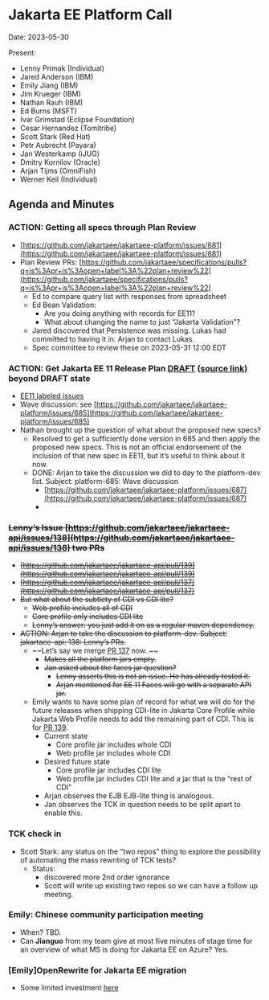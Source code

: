 # Jakarta EE Platform Call

Date: 2023-05-30

Present:

* Lenny Primak (Individual)
* Jared Anderson (IBM)
* Emily Jiang (IBM)
* Jim Krueger (IBM)
* Nathan Rauh (IBM)
* Ed Burns (MSFT)
* Ivar Grimstad (Eclipse Foundation)
* Cesar Hernandez (Tomitribe)
* Scott Stark (Red Hat)
* Petr Aubrecht (Payara)
* Jan Westerkamp (iJUG)
* Dmitry Kornilov (Oracle)
* Arjan Tijms (OmniFish)
* Werner Keil (Individual)

## Agenda and Minutes

### ACTION: Getting all specs through Plan Review
* [https://github.com/jakartaee/jakartaee-platform/issues/681](https://github.com/jakartaee/jakartaee-platform/issues/681)
* Plan Review PRs: [https://github.com/jakartaee/specifications/pulls?q=is%3Apr+is%3Aopen+label%3A%22plan+review%22](https://github.com/jakartaee/specifications/pulls?q=is%3Apr+is%3Aopen+label%3A%22plan+review%22) 
    * Ed to compare query list with responses from spreadsheet
    * Ed Bean Validation: 
        * Are you doing anything with records for EE11?
        * What about changing the name to just “Jakarta Validation”?
    * Jared discovered that Persistence was missing. Lukas had committed to having it in.  Arjan to contact Lukas.
    * Spec committee to review these on 2023-05-31 12:00 EDT

### ACTION: Get Jakarta EE 11 Release Plan [DRAFT](https://jakartaee.github.io/jakartaee-platform/jakartaee11/JakartaEE11ReleasePlan) ([source link](https://github.com/jakartaee/jakartaee-platform/blob/gh-pages/jakartaee11/JakartaEE11ReleasePlan.md)) beyond **DRAFT** state
* [EE11 labeled issues](https://github.com/jakartaee/jakartaee-platform/issues?q=is%3Aissue+is%3Aopen+label%3AEE11)
* Wave discussion: see [https://github.com/jakartaee/jakartaee-platform/issues/685](https://github.com/jakartaee/jakartaee-platform/issues/685)
* Nathan brought up the question of what about the proposed new specs?
    * Resolved to get a sufficiently done version in 685 and then apply the proposed new specs. This is not an official endorsement of the inclusion of that new spec in EE11, but it’s useful to think about it now.
    * DONE: Arjan to take the discussion we did to day to the platform-dev list. Subject: platform-685: Wave discussion
        * [https://github.com/jakartaee/jakartaee-platform/issues/687](https://github.com/jakartaee/jakartaee-platform/issues/687)
        * 

### ~~Lenny’s Issue [https://github.com/jakartaee/jakartaee-api/issues/138](https://github.com/jakartaee/jakartaee-api/issues/138) two PRs~~
* ~~[https://github.com/jakartaee/jakartaee-api/pull/139](https://github.com/jakartaee/jakartaee-api/pull/139)~~
* ~~[https://github.com/jakartaee/jakartaee-api/pull/137](https://github.com/jakartaee/jakartaee-api/pull/137)~~
* ~~But what about the subtlety of CDI vs CDI lite?~~
    * ~~Web profile includes all of CDI~~
    * ~~Core profile only includes CDI lite~~
    * ~~Lenny’s answer: you just add it on as a regular maven dependency.~~
* ~~ACTION: Arjan to take the discussion to platform-dev. Subject: jakartaee-api: 138: Lenny’s PRs.~~
    * ~~Let’s say we merge [PR 137](https://github.com/jakartaee/jakartaee-api/pull/137) now. ~~
        * ~~Makes all the platform jars empty.~~
        * ~~Jan asked about the faces jar question?~~
            * ~~Lenny asserts this is not an issue. He has already tested it.~~
            * ~~Arjan mentioned for EE 11 Faces will go with a separate API jar.~~
    * Emily wants to have some plan of record for what we will do for the future releases when shipping CDI-lite in Jakarta Core Profile while Jakarta Web Profile needs to add the remaining part of CDI. This is for [PR 139](https://github.com/jakartaee/jakartaee-api/pull/139).
        * Current state
            * Core profile jar includes whole CDI
            * Web profile jar includes whole CDI
        * Desired future state
            * Core profile jar includes CDI lite
            * Web profile jar includes CDI lite and a jar that is the “rest of CDI”
        * Arjan observes the EJB EJB-lite thing is analogous.
        * Jan observes the TCK in question needs to be split apart to enable this.

### TCK check in
* Scott Stark: any status on the “two repos” thing to explore the possibility of automating the mass rewriting of TCK tests?
    * Status: 
        * discovered more 2nd order ignorance
        * Scott will write up existing two repos so we can have a follow up meeting.

### Emily: Chinese community participation meeting
* When? TBD.
* Can **Jianguo** from my team give at most five minutes of stage time for an overview of what MS is doing for Jakarta EE on Azure? Yes.

### [Emily]OpenRewrite for Jakarta EE migration
* Some limited investment [here](https://docs.openrewrite.org/recipes/java/migrate/jakarta)